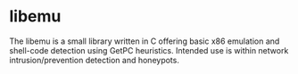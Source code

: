# libemu

The libemu is a small library written in C offering basic x86 emulation and
shell-code detection using GetPC heuristics. Intended use is within network
intrusion/prevention detection and honeypots.